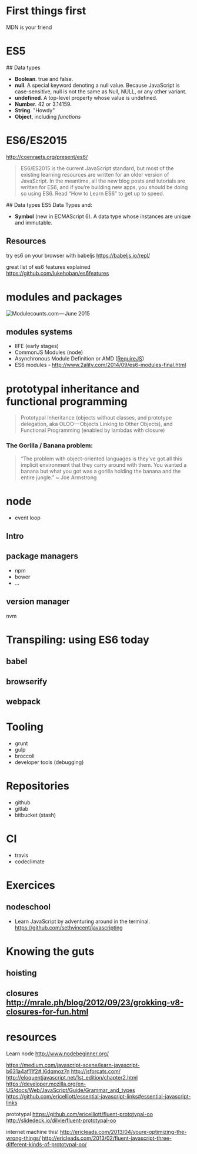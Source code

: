 # First things first
MDN is your friend

# ES5
## Data types
* **Boolean**. true and false.
* **null**. A special keyword denoting a null value. Because JavaScript is case-sensitive, null is not the same as Null, NULL, or any other variant.
* **undefined**. A top-level property whose value is undefined.
* **Number**. 42 or 3.14159.
* **String**. "Howdy"
* **Object**, including *functions*

# ES6/ES2015
http://coenraets.org/present/es6/
> ES6/ES2015 is the current JavaScript standard, but most of the existing learning resources are written for an older version of JavaScript. In the meantime, all the new blog posts and tutorials are written for ES6, and if you’re building new apps, you should be doing so using ES6. Read “How to Learn ES6” to get up to speed.

## Data types
ES5 Data Types and:
* **Symbol** (new in ECMAScript 6). A data type whose instances are unique and immutable.

## Resources
try es6 on your browser with babeljs
https://babeljs.io/repl/

great list of es6 features explained
https://github.com/lukehoban/es6features


# modules and packages
![Modulecounts.com — June 2015](https://cdn-images-1.medium.com/max/800/1*43oJh5d5f_nluvByRPrgvw.png)

## modules systems
* IIFE (early stages)
* CommonJS Modules (node)
* Asynchronous Module Definition or AMD ([RequireJS](http://requirejs.org/))
* ES6 modules - http://www.2ality.com/2014/09/es6-modules-final.html


# prototypal inheritance and functional programming
> Prototypal Inheritance (objects without classes, and prototype delegation, aka OLOO — Objects Linking to Other Objects), and
Functional Programming (enabled by lambdas with closure)

### The Gorilla / Banana problem:
> “The problem with object-oriented languages is they’ve got all this implicit environment that they carry around with them. You wanted a banana but what you got was a gorilla holding the banana and the entire jungle.” ~ Joe Armstrong

# node
 * event loop

## Intro


## package managers
* npm
* bower
* ...

## version manager
nvm

# Transpiling: using ES6 today

## babel
## browserify
## webpack


# Tooling
 * grunt
 * gulp
 * broccoli
 * developer tools (debugging)

# Repositories
 * github
 * gitlab
 * bitbucket (stash)

# CI
 * travis
 * codeclimate

# Exercices

## nodeschool
  * Learn JavaScript by adventuring around in the terminal. https://github.com/sethvincent/javascripting

# Knowing the guts
## hoisting
## closures http://mrale.ph/blog/2012/09/23/grokking-v8-closures-for-fun.html

# resources

Learn node
http://www.nodebeginner.org/

https://medium.com/javascript-scene/learn-javascript-b631a4af11f2#.l6dqmoz7n
http://jsforcats.com/
http://eloquentjavascript.net/1st_edition/chapter2.html
https://developer.mozilla.org/en-US/docs/Web/JavaScript/Guide/Grammar_and_types
https://github.com/ericelliott/essential-javascript-links#essential-javascript-links

prototypal
https://github.com/ericelliott/fluent-prototypal-oo
http://slidedeck.io/dilvie/fluent-prototypal-oo

internet machine this!
http://ericleads.com/2013/04/youre-optimizing-the-wrong-things/
http://ericleads.com/2013/02/fluent-javascript-three-different-kinds-of-prototypal-oo/
